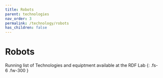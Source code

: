 ```yaml
---
title: Robots
parent: technologies
nav_order: 3
permalink: /technology/robots
has_children: false
---
```


# Robots

Running list of Technologies and equiptment available at the RDF Lab
{: .fs-6 .fw-300 }